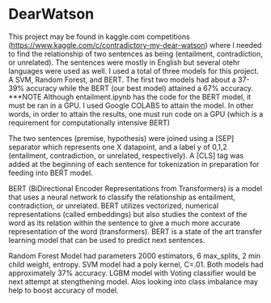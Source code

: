 # DearWatson

This project may be found in kaggle.com competitions (https://www.kaggle.com/c/contradictory-my-dear-watson) where I needed to find the relationship of two sentences as being (entailment, contradiction, or unrelated). The sentences were mostly in English but several otehr languages were used as well. I used a total of three models for this project. A SVM, Random Forest, and BERT. The first two models had about a 37-39% accuracy while the BERT (our best model) attained a 67% accuracy. ***NOTE Although entailment.ipynb has the code for the BERT model, it must be ran in a GPU. I used Google COLABS to attain the model. In other words, in order to attain the results, one must run code on a GPU (which is a requirement for computationally intensive BERT)  

The two sentences (premise, hypothesis) were joined using a [SEP] separator which represents one X datapoint, and a label y of 0,1,2 (entailment, contradiction, or unrelated, respectively). A [CLS] tag was added at the beginning of each sentence for tokenization in preparation for feeding into BERT model.

BERT (BiDirectional Encoder Representations from Transformers) is a model that uses a neural network to classify the relationship as entailment, contradiction, or unrelated. BERT utilizes vectorized, numerical representations (called embeddings) but also studies the context of the word as its relation within the sentence to give a much more accurate representation of the word (transformers). BERT is a state of the art transfer learning model that can be used to predict next sentences. 

Random Forest Model had parameters 2000 estimators, 6 max_splits, 2 min child weight, entropy. SVM model had a poly kernel, C=.01. Both models had approximately 37% accuracy. LGBM model with Voting classifier would be next attempt at stengthening model. Alos looking into class imbalance may help to boost accuracy of model.
